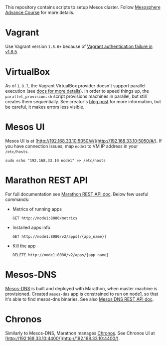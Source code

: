 This repository contains scripts to setup Mesos cluster. Follow [Mesosphere Advance Course](https://open.mesosphere.com/advanced-course/)
for more details. 

# Vagrant
Use Vagrant version `1.8.6+` because of [Vagrant authentication failure in v1.8.5](https://github.com/mitchellh/vagrant/issues/7610).

# VirtualBox
As of `1.8.7`, the Vagrant VirtualBox provider doesn't support parallel execution (see [docs for more details](https://www.vagrantup.com/docs/virtualbox/usage.html)).
In order to speed things up, the `parallel_provision.sh` script provisions machines in parallel, but still creates them sequentially.
See creator's [blog post](https://dzone.com/articles/parallel-provisioning-speeding) for more information, but be careful, it makes errors less visible.

# Mesos UI
Mesos UI is at [http://192.168.33.10:5050/#/](http://192.168.33.10:5050/#/). If you have connection issues, map `node1` to VM IP address in your `/etc/hosts`.

    sudo echo "192.168.33.10 node1" >> /etc/hosts
    
# Marathon REST API
For full documentation see [Marathon REST API doc](http://mesosphere.github.io/marathon/docs/rest-api.html). 
Below few useful commands:

* Metrics of running apps

      GET http://node1:8080/metrics

* Installed apps info
 
      GET http://node1:8080/v2/apps[/{app_name}]

* Kill the app

      DELETE http://node1:8080/v2/apps/{app_name}
      
# Mesos-DNS
[Mesos-DNS](https://mesosphere.github.io/mesos-dns/docs/) is built and deployed with Marathon, when master machine is provisioned.
Created `mesos-dns` app is constrained to run on node1, so that it's able to find mesos-dns binaries. 
See also [Mesos DNS REST API doc](https://mesosphere.github.io/mesos-dns/docs/http.html).

# Chronos
Similarly to Mesos-DNS, Marathon manages [Chronos](https://mesos.github.io/chronos/). 
See Chronos UI at [http://192.168.33.10:4400/](http://192.168.33.10:4400/). 